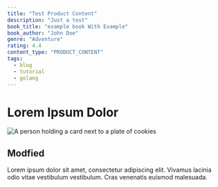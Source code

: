 ```yaml
---
title: "Test Product Content"
description: "Just a test"
book_title: "example book With Example"
book_author: "John Doe"
genre: "Adventure"
rating: 4.4
content_type: "PRODUCT_CONTENT"
tags:
  - blog
  - tutorial
  - golang
---
```


# Lorem Ipsum Dolor

![A person holding a card next to a plate of cookies](https://images.unsplash.com/photo-1600891964599-f61ba0e24092?ixlib=rb-4.0.3&ixid=M3w5fDB8MHxzZWFyY2h8MXx8Y29va2llc3xlbnwwfHwwfHx8MA%3D%3D&auto=format&fit=crop&w=1950&q=80)


## Modfied

Lorem ipsum dolor sit amet, consectetur adipiscing elit. Vivamus lacinia odio vitae vestibulum vestibulum. Cras venenatis euismod malesuada.
